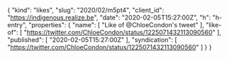 {
  "kind": "likes",
  "slug": "2020/02/m5pt4",
  "client_id": "https://indigenous.realize.be",
  "date": "2020-02-05T15:27:00Z",
  "h": "h-entry",
  "properties": {
    "name": [
      "Like of @ChloeCondon's tweet"
    ],
    "like-of": [
      "https://twitter.com/ChloeCondon/status/1225071432113090560"
    ],
    "published": [
      "2020-02-05T15:27:00Z"
    ],
    "syndication": [
      "https://twitter.com/ChloeCondon/status/1225071432113090560"
    ]
  }
}
